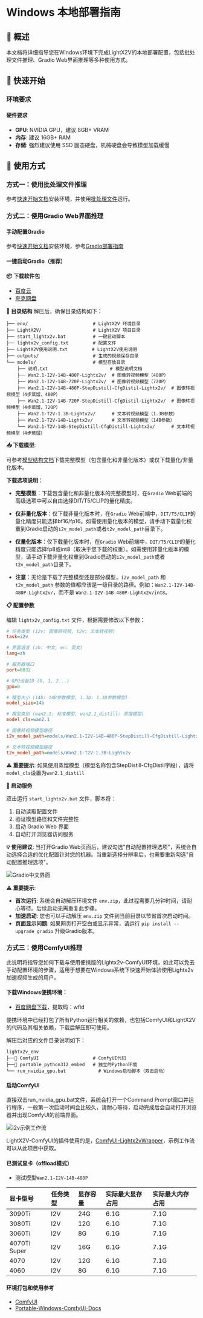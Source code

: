 # Windows 本地部署指南

## 📖 概述

本文档将详细指导您在Windows环境下完成LightX2V的本地部署配置，包括批处理文件推理、Gradio Web界面推理等多种使用方式。

## 🚀 快速开始

### 环境要求

#### 硬件要求
- **GPU**: NVIDIA GPU，建议 8GB+ VRAM
- **内存**: 建议 16GB+ RAM
- **存储**: 强烈建议使用 SSD 固态硬盘，机械硬盘会导致模型加载缓慢

## 🎯 使用方式

### 方式一：使用批处理文件推理

参考[快速开始文档](../getting_started/quickstart.md)安装环境，并使用[批处理文件](https://github.com/ModelTC/LightX2V/tree/main/scripts/win)运行。

### 方式二：使用Gradio Web界面推理

#### 手动配置Gradio

参考[快速开始文档](../getting_started/quickstart.md)安装环境，参考[Gradio部署指南](./deploy_gradio.md)

#### 一键启动Gradio（推荐）

**📦 下载软件包**
- [百度云](https://pan.baidu.com/s/14bMAbOuFFSj8yzt4Zdmyqw)
- [夸克网盘](https://pan.quark.cn/s/97b4ad6bc76c)

**📁 目录结构**
解压后，确保目录结构如下：

```
├── env/                        # LightX2V 环境目录
├── LightX2V/                   # LightX2V 项目目录
├── start_lightx2v.bat          # 一键启动脚本
├── lightx2v_config.txt         # 配置文件
├── LightX2V使用说明.txt         # LightX2V使用说明
├── outputs/                    # 生成的视频保存目录
└── models/                     # 模型存放目录
    ├── 说明.txt                       # 模型说明文档
    ├── Wan2.1-I2V-14B-480P-Lightx2v/  # 图像转视频模型（480P）
    ├── Wan2.1-I2V-14B-720P-Lightx2v/  # 图像转视频模型（720P）
    ├── Wan2.1-I2V-14B-480P-StepDistill-CfgDistil-Lightx2v/  # 图像转视频模型（4步蒸馏，480P）
    ├── Wan2.1-I2V-14B-720P-StepDistill-CfgDistil-Lightx2v/  # 图像转视频模型（4步蒸馏，720P）
    ├── Wan2.1-T2V-1.3B-Lightx2v/      # 文本转视频模型（1.3B参数）
    ├── Wan2.1-T2V-14B-Lightx2v/       # 文本转视频模型（14B参数）
    └── Wan2.1-T2V-14B-StepDistill-CfgDistill-Lightx2v/      # 文本转视频模型（4步蒸馏）
```

**📥 下载模型**:

可参考[模型结构文档](./model_structure.md)下载完整模型（包含量化和非量化版本）或仅下载量化/非量化版本。

**下载选项说明**：

- **完整模型**：下载包含量化和非量化版本的完整模型时，在`Gradio` Web前端的高级选项中可以自由选择DIT/T5/CLIP的量化精度。

- **仅非量化版本**：仅下载非量化版本时，在`Gradio` Web前端中，`DIT/T5/CLIP`的量化精度只能选择bf16/fp16。如需使用量化版本的模型，请手动下载量化权重到Gradio启动的`i2v_model_path`或者`t2v_model_path`目录下。

- **仅量化版本**：仅下载量化版本时，在`Gradio` Web前端中，`DIT/T5/CLIP`的量化精度只能选择fp8或int8（取决于您下载的权重）。如需使用非量化版本的模型，请手动下载非量化权重到Gradio启动的`i2v_model_path`或者`t2v_model_path`目录下。

- **注意**：无论是下载了完整模型还是部分模型，`i2v_model_path` 和 `t2v_model_path` 参数的值都应该是一级目录的路径。例如：`Wan2.1-I2V-14B-480P-Lightx2v/`，而不是 `Wan2.1-I2V-14B-480P-Lightx2v/int8`。

**📋 配置参数**

编辑 `lightx2v_config.txt` 文件，根据需要修改以下参数：

```ini
# 任务类型 (i2v: 图像转视频, t2v: 文本转视频)
task=i2v

# 界面语言 (zh: 中文, en: 英文)
lang=zh

# 服务器端口
port=8032

# GPU设备ID (0, 1, 2...)
gpu=0

# 模型大小 (14b: 14B参数模型, 1.3b: 1.3B参数模型)
model_size=14b

# 模型类别 (wan2.1: 标准模型, wan2.1_distill: 蒸馏模型)
model_cls=wan2.1

# 图像转视频模型路径
i2v_model_path=models/Wan2.1-I2V-14B-480P-StepDistill-CfgDistill-Lightx2v

# 文本转视频模型路径
t2v_model_path=models/Wan2.1-T2V-1.3B-Lightx2v
```

**⚠️ 重要提示**: 如果使用蒸馏模型（模型名称包含StepDistill-CfgDistil字段），请将`model_cls`设置为`wan2.1_distill`

**🚀 启动服务**

双击运行 `start_lightx2v.bat` 文件，脚本将：
1. 自动读取配置文件
2. 验证模型路径和文件完整性
3. 启动 Gradio Web 界面
4. 自动打开浏览器访问服务

**💡 使用建议**: 当打开Gradio Web页面后，建议勾选"自动配置推理选项"，系统会自动选择合适的优化配置针对您的机器。当重新选择分辨率后，也需要重新勾选"自动配置推理选项"。

![Gradio中文界面](../../../../assets/figs/portabl_windows/pic_gradio_zh.png)

**⚠️ 重要提示**:
- **首次运行**: 系统会自动解压环境文件 `env.zip`，此过程需要几分钟时间，请耐心等待。后续启动无需重复此步骤。
- **加速启动**: 您也可以手动解压 `env.zip` 文件到当前目录以节省首次启动时间。
- **页面显示问题**: 如果网页打开空白或显示异常，请运行 `pip install --upgrade gradio` 升级Gradio版本。


### 方式三：使用ComfyUI推理

此说明将指导您如何下载与使用便携版的Lightx2v-ComfyUI环境，如此可以免去手动配置环境的步骤，适用于想要在Windows系统下快速开始体验使用Lightx2v加速视频生成的用户。

#### 下载Windows便携环境：

- [百度网盘下载](https://pan.baidu.com/s/1FVlicTXjmXJA1tAVvNCrBw?pwd=wfid)，提取码：wfid

便携环境中已经打包了所有Python运行相关的依赖，也包括ComfyUI和LightX2V的代码及其相关依赖，下载后解压即可使用。

解压后对应的文件目录说明如下：

```shell
lightx2v_env
├──📂 ComfyUI                    # ComfyUI代码
├──📂 portable_python312_embed   # 独立的Python环境
└── run_nvidia_gpu.bat            # Windows启动脚本（双击启动）
```

#### 启动ComfyUI

直接双击run_nvidia_gpu.bat文件，系统会打开一个Command Prompt窗口并运行程序，一般第一次启动时间会比较久，请耐心等待，启动完成后会自动打开浏览器并出现ComfyUI的前端界面。

![i2v示例工作流](../../../../assets/figs/portabl_windows/pic1.png)

LightX2V-ComfyUI的插件使用的是，[ComfyUI-Lightx2vWrapper](https://github.com/ModelTC/ComfyUI-Lightx2vWrapper)，示例工作流可以从此项目中获取。

#### 已测试显卡（offload模式）

- 测试模型`Wan2.1-I2V-14B-480P`

| 显卡型号   | 任务类型     | 显存容量    | 实际最大显存占用 | 实际最大内存占用 |
|:----------|:-----------|:-----------|:--------    |:----------    |
| 3090Ti    | I2V        | 24G        | 6.1G        | 7.1G          |
| 3080Ti    | I2V        | 12G        | 6.1G        | 7.1G          |
| 3060Ti    | I2V        | 8G         | 6.1G        | 7.1G          |
| 4070Ti Super    | I2V        | 16G         | 6.1G        | 7.1G          |
| 4070    | I2V        | 12G         | 6.1G        | 7.1G          |
| 4060    | I2V        | 8G         | 6.1G        | 7.1G          |



#### 环境打包和使用参考
- [ComfyUI](https://github.com/comfyanonymous/ComfyUI)
- [Portable-Windows-ComfyUI-Docs](https://docs.comfy.org/zh-CN/installation/comfyui_portable_windows#portable-%E5%8F%8A%E8%87%AA%E9%83%A8%E7%BD%B2)
